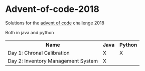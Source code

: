 # Advent-of-code-2018
Solutions for the <a href="https://adventofcode.com/2018">advent of code</a> challenge 2018 

Both in java and python


<table>
  <tr><th>Name</th><th>Java</th> <th>Python</th></tr>
  <tr><td>Day 1: Chronal Calibration</td><td>X</td><td>X</td></tr>
  <tr><td>Day 2: Inventory Management System</td><td>X</td><td></td></tr>
</table>
